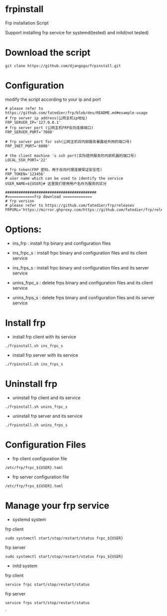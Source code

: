 # frpinstall
Frp installation Script

Support installing frp service for systemd(tested) and initd(not tested)

# Download the script

`git clone https://github.com/djangogo/frpinstall.git
`

# Configuration
modify the script according to your ip and port 
```
# please refer to https://github.com/fatedier/frp/blob/dev/README.md#example-usage
# frp server ip address(公网主机ip地址)
FRP_SERVER_IP='127.0.0.1'
# frp server port (公网主机FRP反向连接端口)
FRP_SERVER_PORT='7000'

# frp server port for ssh(公网主机将内部服务暴露给外网的端口号)
FRP_INET_PORT='6000'

# the client machine 's ssh port(实际提供服务的内部机器的端口号)
LOCAL_SSH_PORT='22'

# frp token(FRP 密码，用于反向代理连接保证安全性)
FRP_TOKEN='123456'
# user name which can be used to identify the service
USER_NAME=${USER}# 这里我们使用用户名作为服务的区分

#########################################
#============frp download =============
# frp version
# please refer to https://github.com/fatedier/frp/releases
FRPURL='https://mirror.ghproxy.com/https://github.com/fatedier/frp/releases/download/v0.59.0/frp_0.59.0_linux_amd64.tar.gz'

```

# Options:
* ins_frp : install frp binary and configuration files

* ins_frpc_s : install frpc binary and configuration files and its client service

* ins_frps_s : install frpc binary and configuration files and its server service

* unins_frpc_s : delete frps binary and configuration files and its client service

* unins_frps_s : delete frps binary and configuration files and its  server service

# Install frp
* install frp client with its service

`
./frpinstall.sh ins_frpc_s
`

* install frp server with its service

`
./frpinstall.sh ins_frps_s
`

# Uninstall frp

* uninstall frp client and its service

`
./frpinstall.sh unins_frpc_s
`

* uninstall frp server and its service


`
./frpinstall.sh unins_frps_s
`

# Configuration Files

* frp client configuration file

```
/etc/frp/frpc_${USER}.toml
```

* frp server configuration file


```
/etc/frp/frps_${USER}.toml
```


# Manage your frp service
* systemd system

 frp client
 
`
sudo systemctl start/stop/restart/status frpc_${USER}
`

 frp server
 
`
sudo systemctl start/stop/restart/status frps_${USER}
`

* initd system

 frp client
 
`
service frpc start/stop/restart/status
`



 frp server
 
`
service frps start/stop/restart/status
`


`


